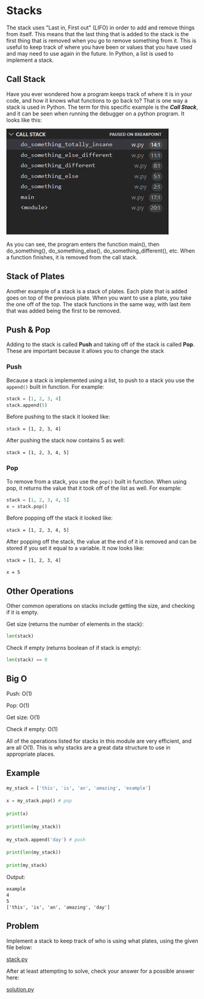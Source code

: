 # Stacks

The stack uses "Last in, First out" (LIFO) in order to add and remove things from itself. This means that the last thing that is added to the stack is the first thing that is removed when you go to remove something from it. This is useful to keep track of where you have been or values that you have used and may need to use again in the future. In Python, a list is used to implement a stack.

## Call Stack

Have you ever wondered how a program keeps track of where it is in your code, and how it knows what functions to go back to? That is one way a stack is used in Python. The term for this specific example is the **_Call Stack_**, and it can be seen when running the debugger on a python program. It looks like this:

![Call Stack](images/callstack.png)

As you can see, the program enters the function main(), then do_something(), do_something_else(), do_something_different(), etc. When a function finishes, it is removed from the call stack.

## Stack of Plates

Another example of a stack is a stack of plates. Each plate that is added goes on top of the previous plate. When you want to use a plate, you take the one off of the top. The stack functions in the same way, with last item that was added being the first to be removed. 

## Push & Pop

Adding to the stack is called **Push** and taking off of the stack is called **Pop**. These are important because it allows you to change the stack 

### Push

Because a stack is implemented using a list, to push to a stack you use the `append()` built in function. For example:

```python
stack = [1, 2, 3, 4]
stack.append(5)
```

Before pushing to the stack it looked like: 

`stack = [1, 2, 3, 4]` 

After pushing the stack now contains 5 as well: 

`stack = [1, 2, 3, 4, 5]`

### Pop

To remove from a stack, you use the `pop()` built in function. When using pop, it returns the value that it took off of the list as well. For example:

```python
stack = [1, 2, 3, 4, 5]
x = stack.pop()
```

Before popping off the stack it looked like:

`stack = [1, 2, 3, 4, 5]`

After popping off the stack, the value at the end of it is removed and can be stored if you set it equal to a variable. It now looks like:

`stack = [1, 2, 3, 4]`

`x = 5`


## Other Operations

Other common operations on stacks include getting the size, and checking if it is empty.

Get size (returns the number of elements in the stack):

```python
len(stack)
```

Check if empty (returns boolean of if stack is empty):

```python
len(stack) == 0
```

## Big O

Push: O(1)

Pop: O(1)

Get size: O(1)

Check if empty: O(1)

All of the operations listed for stacks in this module are very efficient, and are all O(1). This is why stacks are a great data structure to use in appropriate places.

## Example

```python
my_stack = ['this', 'is', 'an', 'amazing', 'example']

x = my_stack.pop() # pop

print(x)

print(len(my_stack))

my_stack.append('day') # push

print(len(my_stack))

print(my_stack)
```

Output:

```
example
4
5
['this', 'is', 'an', 'amazing', 'day']
```

## Problem

Implement a stack to keep track of who is using what plates, using the given file below:

[stack.py](assignments/stack.py)

After at least attempting to solve, check your answer for a possible answer here:

[solution.py](answers/stack.py)